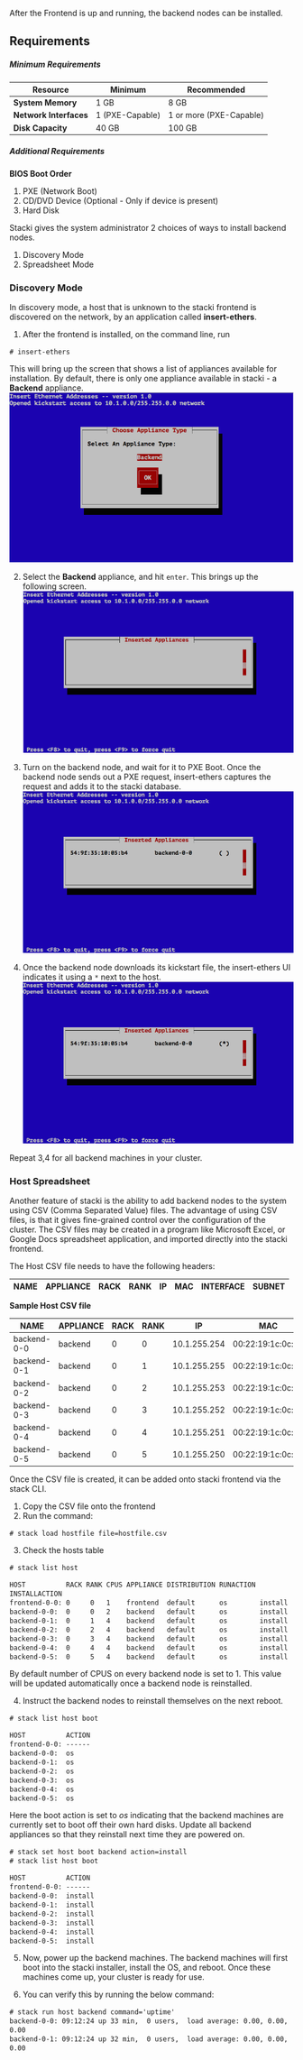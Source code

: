 After the Frontend is up and running, the backend nodes
can be installed.

## Requirements

##### Minimum Requirements
**Resource** | **Minimum** | **Recommended**
-------- | -------- | ------------
**System Memory** | 1 GB | 8 GB
**Network Interfaces** | 1 (PXE-Capable) | 1 or more (PXE-Capable)
**Disk Capacity** | 40 GB | 100 GB

##### Additional Requirements

**BIOS Boot Order**

1. PXE (Network Boot)
2. CD/DVD Device (Optional - Only if device is present)
3. Hard Disk

Stacki gives the system administrator 2 choices of ways
to install backend nodes.

1. Discovery Mode
2. Spreadsheet Mode

### Discovery Mode

In discovery mode, a host that is unknown to the stacki frontend is discovered on the network, by an application called
**insert-ethers**.

1.  After the frontend is installed, on the command line, run
   ```
   # insert-ethers
   ```
   This will bring up the screen that shows a list of appliances
   available for installation. By default, there is only one appliance
   available in stacki - a **Backend** appliance.
   ![insert-ethers-1](images/insert-ethers/insert-ethers-1.png)

2. Select the **Backend** appliance, and hit `enter`. This brings
   up the following screen.
   ![insert-ethers-2](images/insert-ethers/insert-ethers-2.png)

3. Turn on the backend node, and wait for it to PXE Boot. Once the
   backend node sends out a PXE request, insert-ethers captures the
   request and adds it to the stacki database.
   ![insert-ethers-4](images/insert-ethers/insert-ethers-4.png)

4. Once the backend node downloads its kickstart file, the
   insert-ethers UI indicates it using a `*` next to
   the host.
   ![insert-ethers-5](images/insert-ethers/insert-ethers-5.png)

Repeat 3,4 for all backend machines in your cluster.

### Host Spreadsheet

Another feature of stacki is the ability to add backend 
nodes to the system using CSV (Comma Separated Value) files.
The advantage of using CSV files, is that it gives fine-grained control over the
configuration of the cluster. The CSV files may be created in a program like Microsoft
Excel, or Google Docs spreadsheet application, and imported directly into the
stacki frontend.  

The Host CSV file needs to have the following headers:    

NAME | APPLIANCE | RACK | RANK | IP | MAC | INTERFACE | SUBNET 
-----|-----------|------|------|----|-----|-----------|--------

**Sample Host CSV file**

| NAME        | APPLIANCE | RACK | RANK | IP           | MAC               | INTERFACE | SUBNET  |  
|-------------|-----------|------|------|--------------|-------------------|-----------|---------| 
| backend-0-0 | backend   | 0    | 0    | 10.1.255.254 | 00:22:19:1c:0c:99 | eth0      | private |
| backend-0-1 | backend   | 0    | 1    | 10.1.255.255 | 00:22:19:1c:0c:98 | eth0      | private |
| backend-0-2 | backend   | 0    | 2    | 10.1.255.253 | 00:22:19:1c:0c:97 | eth0      | private |
| backend-0-3 | backend   | 0    | 3    | 10.1.255.252 | 00:22:19:1c:0c:96 | eth0      | private |
| backend-0-4 | backend   | 0    | 4    | 10.1.255.251 | 00:22:19:1c:0c:95 | eth0      | private |
| backend-0-5 | backend   | 0    | 5    | 10.1.255.250 | 00:22:19:1c:0c:94 | eth0      | private |

Once the CSV file is created, it can be added onto stacki frontend via the stack CLI.
  
   1. Copy the CSV file onto the frontend  
   2. Run the command:  
   ```
   # stack load hostfile file=hostfile.csv
   ```

   3. Check the hosts table
   ```
   # stack list host
   ```
   ```
   HOST          RACK RANK CPUS APPLIANCE DISTRIBUTION RUNACTION INSTALLACTION
   frontend-0-0: 0     0   1    frontend  default      os        install      
   backend-0-0:  0     0   2    backend   default      os        install      
   backend-0-1:  0     1   4    backend   default      os        install      
   backend-0-2:  0     2   4    backend   default      os        install
   backend-0-3:  0     3   4    backend   default      os        install
   backend-0-4:  0     4   4    backend   default      os        install
   backend-0-5:  0     5   4    backend   default      os        install
   ```
   By default number of CPUS on every backend node is set to 1.
   This value will be updated automatically once a backend node
   is reinstalled.
   
   4. Instruct the backend nodes to reinstall themselves on the next reboot.    
   ```
   # stack list host boot
   ```
   ```
   HOST          ACTION
   frontend-0-0: ------ 
   backend-0-0:  os    
   backend-0-1:  os    
   backend-0-2:  os    
   backend-0-3:  os    
   backend-0-4:  os    
   backend-0-5:  os    
   ```
   Here the boot action is set to _os_ indicating that the
   backend machines are currently set to boot off their own
   hard disks. Update all backend appliances so that
   they reinstall next time they are powered on. 
   ```
   # stack set host boot backend action=install
   # stack list host boot
   ```
   ```
   HOST          ACTION
   frontend-0-0: ------ 
   backend-0-0:  install
   backend-0-1:  install
   backend-0-2:  install
   backend-0-3:  install
   backend-0-4:  install
   backend-0-5:  install
   ```
   
   5. Now, power up the backend machines. The backend machines will
   first boot into the stacki installer, install the OS, and reboot.
   Once these machines come up, your cluster is ready for use.

   6. You can verify this by running the below command:
   ```
   # stack run host backend command='uptime'
   backend-0-0: 09:12:24 up 33 min,  0 users,  load average: 0.00, 0.00, 0.00
   backend-0-1: 09:12:24 up 32 min,  0 users,  load average: 0.00, 0.00, 0.00
   ```
